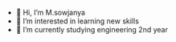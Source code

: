- 👋 Hi, I’m M.sowjanya
- 👀 I’m interested in learning new skills
- 🌱 I’m currently studying engineering 2nd year
  


<!---
M-Sowjanya-R200394/M-Sowjanya-R200394 is a ✨ special ✨ repository because its `README.md` (this file) appears on your GitHub profile.
You can click the Preview link to take a look at your changes.
--->
